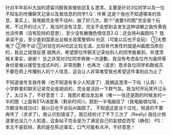 
针对半年前AI大战的遗留问题我来做些回复＆澄清，主要是针对3位同学以及一位不知名的传播聊天记录以及我信息的同学1.Q：传黄
这是个我也不知道哪来的信息，事实上，我电脑完全带不动AI，崩了好几次，那个"谁要X的图"完全是个玩笑，不过开的过火了，我当时没有注意，完全不会想到会发生这种误解之我传黄我也没传黄（没有狡辩的意思），至少没有散播色情信息2.Q：还会用AI画图吗？
我承诺不会，至少直到国家出台相关政策整顿AI 社区（可能以后也不会玩）
①太费电了
②带不动
③对现在的AI社区比较无语，比较有代表性的就是AI画图当原创的，我总之就很反感
就两点，希望那位传聊天记录给别人的同学能看到，并澄清相关事实，谢谢！
总之非常对3位同学再做一次道歉，我没有考虑各位作为画师等身份是难以接受生成式AI的，非常抱歉！
也再次（请求）恳求各位同学和群成员不要在网上传播别人的个人信息，这会让人非常难受我也希望这件事到此为止了


不知道谁传言我传黄（也不知道有多少人知道了）,我搁这澄清一下哈（认真）:1．小学群里的聊天记录完全是胡说的，完全是活跃一下群气氛。我当时开玩笑开过头了，太过头了，不好意思！
2．我图片都没发出来（唯一一张还是跑的时候发的一半的图（上面有ETA进度条（剩余时间）)，跑到一半电脑挂了（我电脑很垃圾，一次都没有成功过）我以后也不会玩AI画图了。
不知道这是当个瓜吃，知道的不要再传了（求求了)，我认识到错误了，我已经检讨了不下三次了（Really)
我估计频道里也没几个人知道，这条帖子完全是为了满足自己的妄想症而写（确信）
PS：本文不是狡辩，真的是在陈述事实，口气可能有点冲，不好意思！